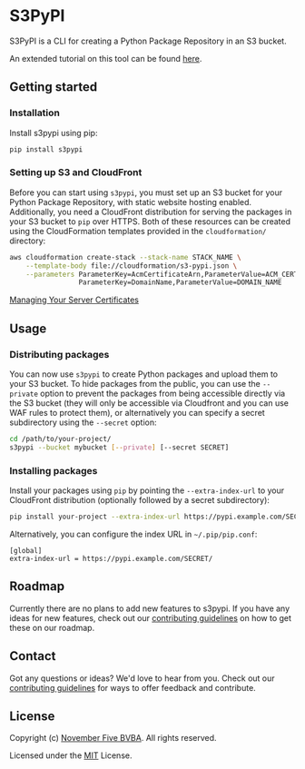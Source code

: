 # S3PyPI

S3PyPI is a CLI for creating a Python Package Repository in an S3 bucket.

An extended tutorial on this tool can be found [here](https://novemberfive.co/blog/opensource-pypi-package-repository-tutorial/).


## Getting started

### Installation

Install s3pypi using pip:

```bash
pip install s3pypi
```


### Setting up S3 and CloudFront

Before you can start using ``s3pypi``, you must set up an S3 bucket for your Python Package Repository, with static website hosting enabled. Additionally, you need a CloudFront distribution for serving the packages in your S3 bucket to ``pip`` over HTTPS. Both of these resources can be created using the CloudFormation templates provided in the ``cloudformation/`` directory:

```bash
aws cloudformation create-stack --stack-name STACK_NAME \
    --template-body file://cloudformation/s3-pypi.json \
    --parameters ParameterKey=AcmCertificateArn,ParameterValue=ACM_CERT_ARN \
                 ParameterKey=DomainName,ParameterValue=DOMAIN_NAME
```

[Managing Your Server Certificates](http://docs.aws.amazon.com/IAM/latest/UserGuide/id_credentials_server-certs_manage.html)


## Usage

### Distributing packages

You can now use ``s3pypi`` to create Python packages and upload them to your S3 bucket. To hide packages from the public, you can use the ``--private`` option to prevent the packages from being accessible directly via the S3 bucket (they will only be accessible via Cloudfront and you can use WAF rules to protect them), or alternatively you can specify a secret subdirectory using the ``--secret`` option:

```bash
cd /path/to/your-project/
s3pypi --bucket mybucket [--private] [--secret SECRET]
```


### Installing packages

Install your packages using ``pip`` by pointing the ``--extra-index-url`` to your CloudFront distribution (optionally followed by a secret subdirectory):

```bash
pip install your-project --extra-index-url https://pypi.example.com/SECRET/
```

Alternatively, you can configure the index URL in ``~/.pip/pip.conf``:

```
[global]
extra-index-url = https://pypi.example.com/SECRET/
```


## Roadmap

Currently there are no plans to add new features to s3pypi. If you have any ideas for new features, check out our [contributing guidelines](CONTRIBUTING.md) on how to get these on our roadmap.


## Contact

Got any questions or ideas? We'd love to hear from you. Check out our [contributing guidelines](CONTRIBUTING.md) for ways to offer feedback and contribute.


## License

Copyright (c) [November Five BVBA](https://novemberfive.co). All rights reserved.

Licensed under the [MIT](LICENSE) License.
